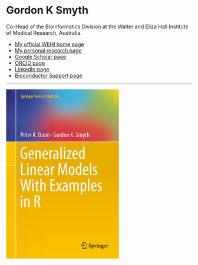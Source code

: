 # Gordon K Smyth

Co-Head of the Bioinformatics Division at the Walter and Eliza Hall Institute of Medical Research, Australia.

* [My official WEHI home page](http://www.wehi.edu.au/people/gordon-smyth)
* [My personal research page](http://www.statsci.org/smyth)
* [Google Scholar page](https://scholar.google.com.au/citations?user=k1z6axEAAAAJ&hl=en)
* [ORCID page](https://orcid.org/0000-0001-9221-2892)
* [LinkedIn page](https://au.linkedin.com/in/gordonsmyth)
* [Bioconductor Support page](https://support.bioconductor.org/u/179)

<hr>
<a href="https://doi.org/10.1007/978-1-4419-0118-7"><img src="DunnSmythGLMs.jpg" alt="GLMs with Examples in R"></a>
